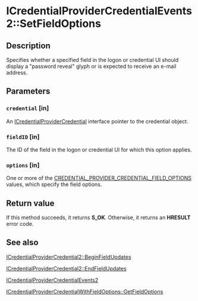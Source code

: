 # ICredentialProviderCredentialEvents2::SetFieldOptions

## Description

Specifies whether a specified field in the logon or credential UI should display a "password reveal" glyph or is expected to receive an e-mail address.

## Parameters

### `credential` [in]

An [ICredentialProviderCredential](https://learn.microsoft.com/windows/desktop/api/credentialprovider/nn-credentialprovider-icredentialprovidercredential) interface pointer to the credential object.

### `fieldID` [in]

The ID of the field in the logon or credential UI for which this option applies.

### `options` [in]

One or more of the [CREDENTIAL_PROVIDER_CREDENTIAL_FIELD_OPTIONS](https://learn.microsoft.com/windows/desktop/api/credentialprovider/ne-credentialprovider-credential_provider_credential_field_options) values, which specify the field options.

## Return value

If this method succeeds, it returns **S_OK**. Otherwise, it returns an **HRESULT** error code.

## See also

[ICredentialProviderCredential2::BeginFieldUpdates](https://learn.microsoft.com/windows/desktop/api/credentialprovider/nf-credentialprovider-icredentialprovidercredentialevents2-beginfieldupdates)

[ICredentialProviderCredential2::EndFieldUpdates](https://learn.microsoft.com/windows/desktop/api/credentialprovider/nf-credentialprovider-icredentialprovidercredentialevents2-endfieldupdates)

[ICredentialProviderCredentialEvents2](https://learn.microsoft.com/windows/desktop/api/credentialprovider/nn-credentialprovider-icredentialprovidercredentialevents2)

[ICredentialProviderCredentialWithFieldOptions::GetFieldOptions](https://learn.microsoft.com/windows/desktop/api/credentialprovider/nf-credentialprovider-icredentialprovidercredentialwithfieldoptions-getfieldoptions)